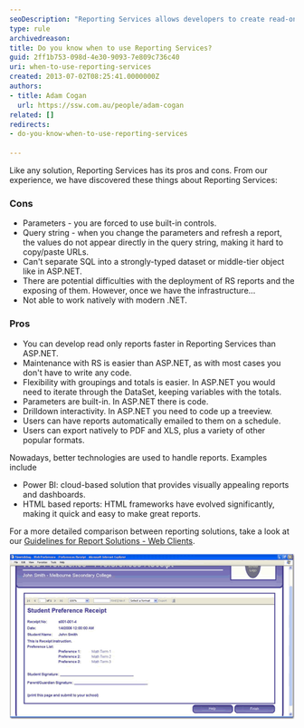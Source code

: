 ```yaml
---
seoDescription: "Reporting Services allows developers to create read-only reports faster and with ease, featuring built-in support for parameters, groupings, and totals."
type: rule
archivedreason: 
title: Do you know when to use Reporting Services?
guid: 2ff1b753-098d-4e30-9093-7e809c736c40
uri: when-to-use-reporting-services
created: 2013-07-02T08:25:41.0000000Z
authors:
- title: Adam Cogan
  url: https://ssw.com.au/people/adam-cogan
related: []
redirects:
- do-you-know-when-to-use-reporting-services

---
```


Like any solution, Reporting Services has its pros and cons. From our experience, we have discovered these things about Reporting Services:
<!--endintro-->

### Cons

* Parameters - you are forced to use built-in controls.
* Query string - when you change the parameters and refresh a report, the values do not appear directly in the query string, making it hard to copy/paste URLs.
* Can't separate SQL into a strongly-typed dataset or middle-tier object like in ASP.NET.
* There are potential difficulties with the deployment of RS reports and the exposing of them. However, once we have the infrastructure...
* Not able to work natively with modern .NET.

### Pros

* You can develop read only reports faster in Reporting Services than ASP.NET.
* Maintenance with RS is easier than ASP.NET, as with most cases you don't have to write any code.
* Flexibility with groupings and totals is easier. In ASP.NET you would need to iterate through the DataSet, keeping variables with the totals.
* Parameters are built-in. In ASP.NET there is code.
* Drilldown interactivity. In ASP.NET you need to code up a treeview.
* Users can have reports automatically emailed to them on a schedule.
* Users can export natively to PDF and XLS, plus a variety of other popular formats.

Nowadays, better technologies are used to handle reports. Examples include

* Power BI: cloud-based solution that provides visually appealing reports and dashboards.
* HTML based reports: HTML frameworks have evolved significantly, making it quick and easy to make great reports.

For a more detailed comparison between reporting solutions, take a look at our [Guidelines for Report Solutions - Web Clients](https://www.ssw.com.au/ssw/Standards/DeveloperDotNet/guidelinesforreportingwebclient.aspx).

![Figure: Reporting Services has built-in support for PDF/XLS export and can be embedded in your ASP.NET pages](RSRulesUseRS1.gif)
